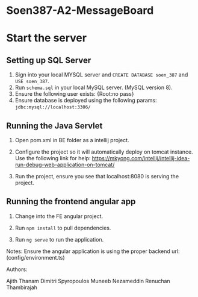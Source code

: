 # Soen387-A2-MessageBoard

# Start the server

## Setting up SQL Server

1. Sign into your local MYSQL server and `CREATE DATABASE soen_387` and `USE soen_387`.
1. Run `schema.sql` in your local MySQL server. (MySQL version 8). 
2. Ensure the following user exists: {Root:no pass}
3. Ensure database is deployed using the following params: `jdbc:mysql://localhost:3306/`


## Running the Java Servlet

1. Open pom.xml in BE folder as a intellij project.

2. Configure the project so it will automatically deploy on tomcat instance. Use the following link for help:  https://mkyong.com/intellij/intellij-idea-run-debug-web-application-on-tomcat/

3. Run the project, ensure you see that localhost:8080 is serving the project.


## Running the frontend angular app

1. Change into the FE angular project.

2. Run `npm install` to pull dependencies.

3. Run `ng serve` to run the application. 

Notes: Ensure the angular application is using the proper backend url: (config/environment.ts)


Authors: 

Ajith Thanam
Dimitri Spyropoulos
Muneeb Nezameddin
Renuchan Thambirajah

